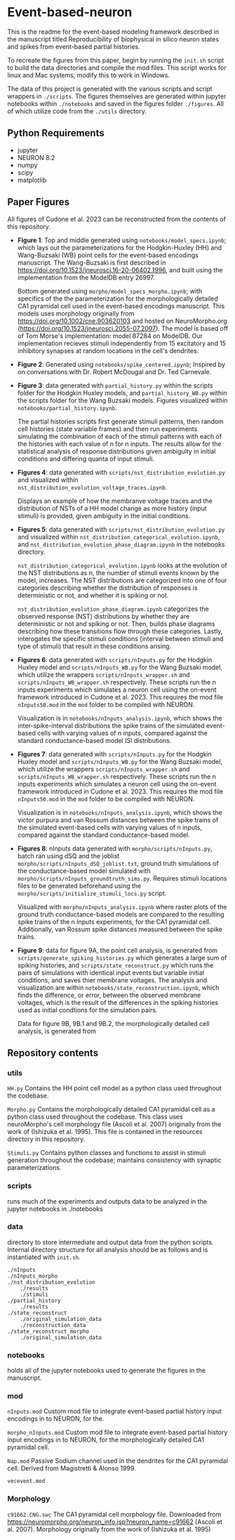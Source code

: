 # Event-based-neuron

This is the readme for the event-based modeling framework described in the manuscript titled 
Reproducibility of biophysical in silico neuron states and spikes from event-based partial histories.

To recreate the figures from this paper, begin by running the `init.sh` script to build the data directories and compile 
the mod files.
This script works for linux and Mac systems, modify this to work in Windows.

The data of this project is generated with the various scripts and script wrappers in `./scripts`. The figures themselves 
are generated within jupyter notebooks within `./notebooks` and saved in the figures folder `./figures`. All of which 
utilize code from the `./utils` directory.

## Python Requirements
- jupyter
- NEURON 8.2
- numpy
- scipy
- matplotlib


## Paper Figures
All figures of Cudone et al. 2023 can be reconstructed from the contents of this repository. 

- **Figure 1**: Top and middle generated using `notebooks/model_specs.ipynb`; which lays out the parameterizations for the Hodgkin-Huxley (HH) and Wang-Buzsaki (WB) point cells for the event-based encodings manuscript. The Wang-Buzsaki is first described in https://doi.org/10.1523/jneurosci.16-20-06402.1996, and built using the implementation from the ModelDB entry 26997.

  Bottom generated using `morpho/model_specs_morpho.ipynb`; with specifics of the the parameterization for the morphologically detailed CA1 pyramidal cell used in the event-based encodings manuscript. This models uses morphology originally from https://doi.org/10.1002/cne.903620103 and hosted on NeuroMorpho.org (https://doi.org/10.1523/jneurosci.2055-07.2007). The model is based off of Tom Morse's implementation: model 87284 on ModelDB. Our implementation recieves stimuli independently from 15 excitatory and 15 inhibitory synapses at random locations in the cell's dendrites. 

- **Figure 2**: Generated using `notebooks/spike_centered.ipynb`; Inspired by on conversations with Dr. Robert McDougal and Dr. Ted Carnevale.

- **Figure 3**: data generated with `partial_history.py` within the scripts folder for the 
Hodgkin Huxley models, and `partial_history_WB.py` within the scripts folder for the 
Wang Buzsaki models. Figures visualized within `notebooks/partial_history.ipynb`.

  The partial histories scripts first generate stimuli patterns, then random cell histories (state variable frames) and then run experiments simulating the combination of each of the stimuli patterns with each of the histories with each value of n for n inputs. The results allow for the statistical analysis of response distributions given ambiguity in initial conditions and differing quanta of input stimuli. 

- **Figures 4**: data generated with `scripts/nst_distribution_evolution.py` and visualized within `nst_distribution_evolution_voltage_traces.ipynb`.

  Displays an example of how the membranve voltage traces and the distribution of NSTs of a HH model change as more history (input stimuli) is provided, given ambiguity in the initial conditions.

- **Figures 5**: data generated with `scripts/nst_distribution_evolution.py` and visualized within `nst_distribution_categorical_evolution.ipynb`, and 
`nst_distribution_evolution_phase_diagram.ipynb` in the notebooks directory.

  `nst_distribution_categorical_evolution.ipynb` looks at the evolution of the NST distributions as n, the number of stimuli events known by the model, increases. The NST distributions are categorized into one of four categories describing whether the distribution of responses is deterministic or not, and whether it is spiking or not.

  `nst_distribution_evolution_phase_diagram.ipynb` categorizes the observed response (NST) distributions by whether they are deterministic or not and spiking or not. Then, builds phase diagrams describing how these transitions flow through these categories. Lastly, interogates the specific stimuli conditions (interval between stimuli and type of stimuli) that result in these conditions arising. 

- **Figures 6**: data generated with `scripts/nInputs.py` for the Hodgkin Huxley model and `scripts/nInputs_WB.py` for the Wang Buzsaki model, which utilize the wrappers `scripts/nInputs_wrapper.sh` and `scripts/nInputs_WB_wrapper.sh` respectively. These scripts run the n inputs experiments which simulates a neuron cell using the on-event framework introduced in Cudone et al. 2023. This requires the mod file `nInputs50.mod` in the `mod` folder to be compiled with NEURON.

  Visualization is in `notebooks/nInputs_analysis.ipynb`, which shows the inter-spike-interval distributions the spike trains of the simulated event-based cells with varying values of n inputs, compared against the standard conductance-based model ISI distributions.

- **Figures 7**: data generated with `scripts/nInputs.py` for the Hodgkin Huxley model and `scripts/nInputs_WB.py` for the Wang Buzsaki model, which utilize the wrappers `scripts/nInputs_wrapper.sh` and `scripts/nInputs_WB_wrapper.sh` respectively. These scripts run the n inputs experiments which simulates a neuron cell using the on-event framework introduced in Cudone et al. 2023. This requires the mod file `nInputs50.mod` in the `mod` folder to be compiled with NEURON.

  Visualization is in `notebooks/nInputs_analysis.ipynb`, which shows the victor purpura and van Rossum distances between the spike trains of the simulated event-based cells with varying values of n inputs, compared against the standard conductance-based model.

- **Figures 8**: nInputs data generated with `morpho/scripts/nInputs.py`, batch ran using dSQ and the joblist `morpho/scripts/nInputs_dSQ_joblist.txt`, ground truth simulations of the conductance-based model simulated with `morpho/scripts/nInputs_groundtruth_sims.py`. Requires stimuli locations files to be generated beforehand using the `morpho/scripts/initialize_stimuli_locs.py` script.

  Visualized with `morpho/nInputs_analysis.ipynb` where raster plots of the ground truth conductance-based models are compared to the resulting spike trains of the n Inputs experiments, for the CA1 pyramidal cell. Additionally, van Rossum spike distances measured between the spike trains. 

- **Figure 9**: data for figure 9A, the point cell analysis, is generated from `scripts/generate_spiking_histories.py` which generates a large sum of spiking histories, and `scripts/state_reconstruct.py` which runs the pairs of simulations with identical input events but variable initial conditions, and saves thier membrane voltages. The analysis and visualization are within `notebooks/state_reconstruction.ipynb`, which finds the difference, or error, between the observed membrane voltages, which is the result of the differences in the spiking histories used as initial condtions for the simulation pairs.

  Data for figure 9B, 9B.1 and 9B.2, the morphologically detailed cell analysis, is generated from 

## Repository contents

### utils 
`HH.py`
Contains the HH point cell model as a python class used throughout the codebase.

`Morpho.py`
Contains the morphologically detailed CA1 pyramidal cell as a python class used throughout the codebase. This class uses neuroMorpho's cell morphology file (Ascoli et al. 2007) originally from the work of (Ishizuka et al. 1995). This file is contained in the resources directory in this repository. 

`Stimuli.py`
Contains python classes and functions to assist in stimuli generation throughout the codebase; maintains consistency with synaptic parameterizations. 


### scripts
runs much of the experiments and outputs data to be analyzed in the jupyter notebooks in ./notebooks
        
    
### data
directory to store intermediate and output data from the python scripts. Internal directory structure for all analysis 
should be as follows and is instantiated with `init.sh`.
    
    ./nInputs
    ./nInputs_morpho
    ./nst_distribution_evolution
        ./results
        ./stimuli
    ./partial_history
        ./results
    ./state_reconstruct
        ./original_simulation_data
        ./reconstruction_data
    ./state_reconstruct_morpho
        ./original_simulation_data
        

### notebooks
holds all of the jupyter notebooks used to generate the figures in the manuscript.
        
        
### mod
`nInputs.mod`
Custom mod file to integrate event-based partial history input encodings in to NEURON, for the.

`morpho_nInputs.mod`
Custom mod file to integrate event-based partial history input encodings in to NEURON, for the morphologically detailed CA1 pyramidal cell.

`Nap.mod`
Passive Sodium channel used in the dendrites for the CA1 pyramidal cell. Derived from Magistretti & Alonso 1999.

`vecevent.mod`



### Morphology
`c91662.CNG.swc`
The CA1 pyramidal cell morphology file. Downloaded from https://neuromorpho.org/neuron_info.jsp?neuron_name=c91662 (Ascoli et al. 2007). Morphology originally from the work of (Ishizuka et al. 1995)
    
        
    
    

